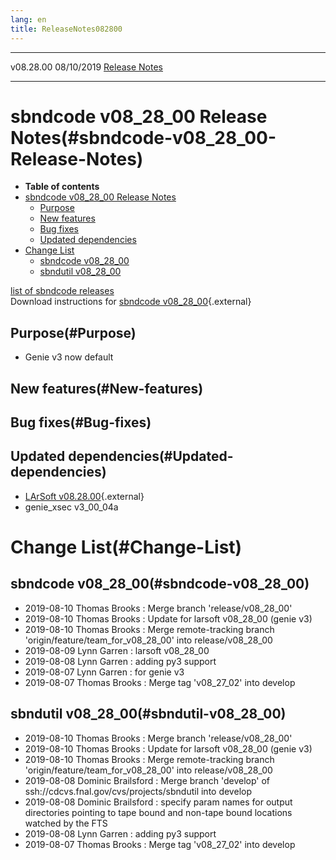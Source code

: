 ```yaml
---
lang: en
title: ReleaseNotes082800
---
```


  ----------- ------------ -- -- ------------------------------------------------------
  v08.28.00   08/10/2019         [Release Notes](ReleaseNotes082800.html)
  ----------- ------------ -- -- ------------------------------------------------------



sbndcode v08\_28\_00 Release Notes(#sbndcode-v08_28_00-Release-Notes)
======================================================================================

-   **Table of contents**
-   [sbndcode v08\_28\_00 Release
    Notes](#sbndcode-v08_28_00-Release-Notes)
    -   [Purpose](#Purpose)
    -   [New features](#New-features)
    -   [Bug fixes](#Bug-fixes)
    -   [Updated dependencies](#Updated-dependencies)
-   [Change List](#Change-List)
    -   [sbndcode v08\_28\_00](#sbndcode-v08_28_00)
    -   [sbndutil v08\_28\_00](#sbndutil-v08_28_00)

[list of sbndcode
releases](List_of_SBND_code_releases.html)\
Download instructions for [sbndcode
v08\_28\_00](http://scisoft.fnal.gov/scisoft/bundles/sbnd/v08_28_00/sbndcode-v08_28_00.html){.external}



Purpose(#Purpose)
----------------------------------

-   Genie v3 now default



New features(#New-features)
--------------------------------------------



Bug fixes(#Bug-fixes)
--------------------------------------



Updated dependencies(#Updated-dependencies)
------------------------------------------------------------

-   [LArSoft
    v08.28.00](https://cdcvs.fnal.gov/redmine/projects/larsoft/wiki/ReleaseNotes082800){.external}
-   genie\_xsec v3\_00\_04a



Change List(#Change-List)
==========================================



sbndcode v08\_28\_00(#sbndcode-v08_28_00)
----------------------------------------------------------

-   2019-08-10 Thomas Brooks : Merge branch \'release/v08\_28\_00\'
-   2019-08-10 Thomas Brooks : Update for larsoft v08\_28\_00 (genie v3)
-   2019-08-10 Thomas Brooks : Merge remote-tracking branch
    \'origin/feature/team\_for\_v08\_28\_00\' into release/v08\_28\_00
-   2019-08-09 Lynn Garren : larsoft v08\_28\_00
-   2019-08-08 Lynn Garren : adding py3 support
-   2019-08-07 Lynn Garren : for genie v3
-   2019-08-07 Thomas Brooks : Merge tag \'v08\_27\_02\' into develop



sbndutil v08\_28\_00(#sbndutil-v08_28_00)
----------------------------------------------------------

-   2019-08-10 Thomas Brooks : Merge branch \'release/v08\_28\_00\'
-   2019-08-10 Thomas Brooks : Update for larsoft v08\_28\_00 (genie v3)
-   2019-08-10 Thomas Brooks : Merge remote-tracking branch
    \'origin/feature/team\_for\_v08\_28\_00\' into release/v08\_28\_00
-   2019-08-08 Dominic Brailsford : Merge branch \'develop\' of
    ssh://cdcvs.fnal.gov/cvs/projects/sbndutil into develop
-   2019-08-08 Dominic Brailsford : specify param names for output
    directories pointing to tape bound and non-tape bound locations
    watched by the FTS
-   2019-08-08 Lynn Garren : adding py3 support
-   2019-08-07 Thomas Brooks : Merge tag \'v08\_27\_02\' into develop
